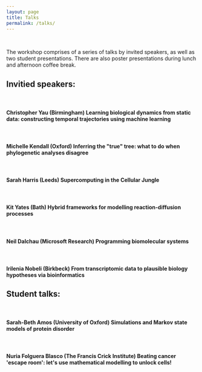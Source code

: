 ```yaml
---
layout: page
title: Talks
permalink: /talks/
---
```


<!--
<p> We are now open for registration. Please see <a href="http://qsbworkshop.github.io/qsb2018/register"> here</a> for registration forms and related details. </p>
-->
<br>
<p> The workshop comprises of a series of talks by invited speakers, as well as two student presentations. There are also poster presentations during lunch and afternoon coffee break. </p>

<h2>Invitied speakers:</h2>
<br>
<h4>Christopher Yau (Birmingham)	Learning biological dynamics from static data: constructing temporal trajectories using machine learning</h4>
<br>
<h4>Michelle Kendall (Oxford)	Inferring the "true" tree: what to do when phylogenetic analyses disagree</h4>
<br>
<h4>Sarah Harris (Leeds)	Supercomputing in the Cellular Jungle</h4>
<br>
<h4>Kit Yates (Bath)	Hybrid frameworks for modelling reaction-diffusion processes</h4>
<br>
<h4>Neil Dalchau (Microsoft Research)	Programming biomolecular systems</h4>
<br>
<h4>Irilenia Nobeli (Birkbeck)	From transcriptomic data to plausible biology hypotheses via bioinformatics</h4>

<h2>Student talks:</h2>
<br>
<h4>Sarah-Beth Amos (University of Oxford)	Simulations and Markov state models of protein disorder</h4>
<br>
<h4>Nuria Folguera Blasco (The Francis Crick Institute)	Beating cancer 'escape room': let's use mathematical modelling to unlock cells!</h4>
<br>
